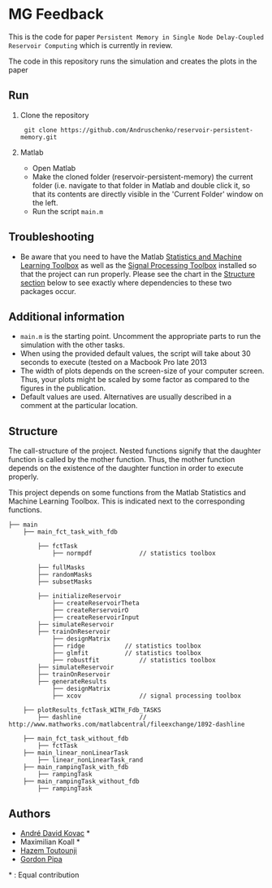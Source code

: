 # MG Feedback

This is the code for paper `Persistent Memory in Single Node Delay-Coupled Reservoir Computing` which is currently in review.

The code in this repository runs the simulation and creates the plots in the paper

## Run

1. Clone the repository

		git clone https://github.com/Andruschenko/reservoir-persistent-memory.git

2. Matlab
	* Open Matlab
	* Make the cloned folder (reservoir-persistent-memory) the current folder (i.e. navigate to that folder in Matlab and double click it, so that its contents are directly visible in the 'Current Folder' window on the left.
	* Run the script `main.m` 

## Troubleshooting

* Be aware that you need to have the Matlab [Statistics and Machine Learning Toolbox](http://uk.mathworks.com/products/statistics/) as well as the [Signal Processing Toolbox](http://uk.mathworks.com/products/signal/) installed so that the project can run properly. Please see the chart in the [Structure section](#structure) below to see exactly where dependencies to these two packages occur.

## Additional information

* `main.m` is the starting point. Uncomment the appropriate parts to run the simulation with the other tasks.
* When using the provided default values, the script will take about 30 seconds to execute (tested on a Macbook Pro late 2013
* The width of plots depends on the screen-size of your computer screen. Thus, your plots might be scaled by some factor as compared to the figures in the publication.
* Default values are used. Alternatives are usually described in a comment at the particular location.

## Structure

The call-structure of the project. Nested functions signify that the daughter function is called by the mother function. Thus, the mother function depends on the existence of the daughter function in order to execute properly.

This project depends on some functions from the Matlab Statistics and Machine Learning Toolbox. This is indicated next to the corresponding functions. 

	├── main
		├── main_fct_task_with_fdb
			
			├── fctTask
				├── normpdf 			// statistics toolbox
		
			├── fullMasks
			├── randomMasks
			├── subsetMasks
			
			├── initializeReservoir	
				├── createReservoirTheta
				├── createRerservoirO
				├── createReservoirInput
			├── simulateReservoir
			├── trainOnReservoir
				├── designMatrix
				├── ridge 			// statistics toolbox
				├── glmfit			// statistics toolbox
				├── robustfit			// statistics toolbox
			├── simulateReservoir
			├── trainOnReservoir
			├── generateResults
				├── designMatrix
				├── xcov 				// signal processing toolbox
				
		├── plotResults_fctTask_WITH_Fdb_TASKS
			├── dashline 				// http://www.mathworks.com/matlabcentral/fileexchange/1892-dashline
		
		├── main_fct_task_without_fdb
			├── fctTask
		├── main_linear_nonLinearTask
			├── linear_nonLinearTask_rand
		├── main_rampingTask_with_fdb
			├── rampingTask
		├── main_rampingTask_without_fdb
			├── rampingTask


## Authors

* [André David Kovac](https://github.com/Andruschenko) *
* Maximilian Koall *
* [Hazem Toutounji](https://scholar.google.de/citations?user=agTxa24AAAAJ&hl=en)
* [Gordon Pipa](http://www.pipa.biz/)

\* : Equal contribution